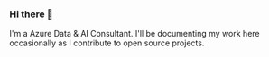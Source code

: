 ### Hi there 👋

I'm a Azure Data & AI Consultant. I'll be documenting my work here occasionally as I contribute to open source projects.
